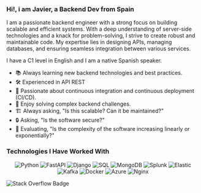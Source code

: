 ### Hi!, i am Javier, a Backend Dev from Spain

I am a passionate backend engineer with a strong focus on building scalable and efficient systems. With a deep understanding of server-side technologies and a knack for problem-solving, I strive to create robust and maintainable code. My expertise lies in designing APIs, managing databases, and ensuring seamless integration between various services.

I have a C1 level in English and I am a native Spanish speaker.

- 📚 Always learning new backend technologies and best practices.
- 🛠️ Experienced in API REST
- 🚀 Passionate about continuous integration and continuous deployment (CI/CD).
- 🧩 Enjoy solving complex backend challenges.
- 🏗️ Always asking, "Is this scalable? Can it be maintained?"
- 🔒 Asking, "Is the software secure?"
- 🤔 Evaluating, "Is the complexity of the software increasing linearly or exponentially?"


### Technologies I Have Worked With

<p align="center">
    <img src="https://img.shields.io/badge/Python-3776AB?style=for-the-badge&logo=python&logoColor=white" alt="Python">
    <img src="https://img.shields.io/badge/FastAPI-009688?style=for-the-badge&logo=fastapi&logoColor=white" alt="FastAPI">
    <img src="https://img.shields.io/badge/Django-092E20?style=for-the-badge&logo=django&logoColor=white" alt="Django">
    <img src="https://img.shields.io/badge/SQL-4479A1?style=for-the-badge&logo=sql&logoColor=white" alt="SQL">
    <img src="https://img.shields.io/badge/MongoDB-47A248?style=for-the-badge&logo=mongodb&logoColor=white" alt="MongoDB">
    <img src="https://img.shields.io/badge/Splunk-000000?style=for-the-badge&logo=splunk&logoColor=white" alt="Splunk">
    <img src="https://img.shields.io/badge/Elastic-005571?style=for-the-badge&logo=elastic&logoColor=white" alt="Elastic">
    <img src="https://img.shields.io/badge/Kafka-231F20?style=for-the-badge&logo=apache-kafka&logoColor=white" alt="Kafka">
    <img src="https://img.shields.io/badge/Docker-2496ED?style=for-the-badge&logo=docker&logoColor=white" alt="Docker">
    <img src="https://img.shields.io/badge/Azure-0078D4?style=for-the-badge&logo=microsoft-azure&logoColor=white" alt="Azure">
    <img src="https://img.shields.io/badge/Nginx-009639?style=for-the-badge&logo=nginx&logoColor=white" alt="Nginx">
</p>

![Stack Overflow Badge](https://stackoverflow.com/users/flair/22656.png?theme=clean)
